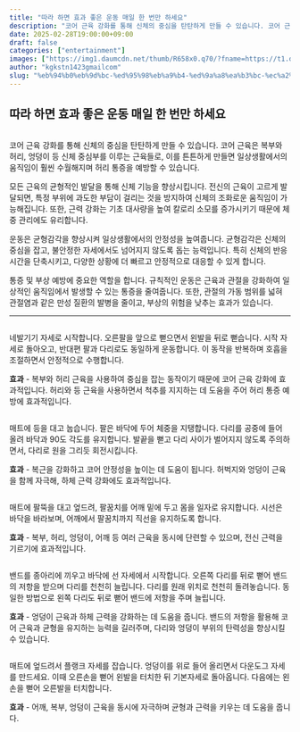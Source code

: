 ```yaml
---
title: "따라 하면 효과 좋은 운동 매일 한 번만 하세요"
description: "코어 근육 강화를 통해 신체의 중심을 탄탄하게 만들 수 있습니다. 코어 근육은 복부와 허리, 엉덩이 등 신체 중심부를 이루는 근육들로, 이를 튼튼하게 만들면 일상생활에서의 움직임이 훨씬 수월해지며 허리 통증을 예방할 수 있습니다."
date: 2025-02-28T19:00:00+09:00
draft: false
categories: ["entertainment"]
images: ["https://img1.daumcdn.net/thumb/R658x0.q70/?fname=https://t1.daumcdn.net/news/202501/02/tenbody/20250102173002401krdi.jpg", "https://t1.daumcdn.net/news/202501/02/tenbody/20250102173002709zigp.gif", "https://t1.daumcdn.net/news/202501/02/tenbody/20250102173003081rwfa.gif", "https://t1.daumcdn.net/news/202501/02/tenbody/20250102173003336deam.gif", "https://t1.daumcdn.net/news/202501/02/tenbody/20250102173003680gire.gif"]
author: "kgkstn1423gmailcom"
slug: "%eb%94%b0%eb%9d%bc-%ed%95%98%eb%a9%b4-%ed%9a%a8%ea%b3%bc-%ec%a2%8b%ec%9d%80-%ec%9a%b4%eb%8f%99-%eb%a7%a4%ec%9d%bc-%ed%95%9c-%eb%b2%88%eb%a7%8c-%ed%95%98%ec%84%b8%ec%9a%94"
---
```


<h2 >따라 하면 효과 좋은 운동 매일 한 번만 하세요</h2> <figure ><img src="https://img1.daumcdn.net/thumb/R658x0.q70/?fname=https://t1.daumcdn.net/news/202501/02/tenbody/20250102173002401krdi.jpg" alt=""/></figure> <p>코어 근육 강화를 통해 신체의 중심을 탄탄하게 만들 수 있습니다. 코어 근육은 복부와 허리, 엉덩이 등 신체 중심부를 이루는 근육들로, 이를 튼튼하게 만들면 일상생활에서의 움직임이 훨씬 수월해지며 허리 통증을 예방할 수 있습니다.</p> <p>모든 근육의 균형적인 발달을 통해 신체 기능을 향상시킵니다. 전신의 근육이 고르게 발달되면, 특정 부위에 과도한 부담이 걸리는 것을 방지하여 신체의 조화로운 움직임이 가능해집니다. 또한, 근력 강화는 기초 대사량을 높여 칼로리 소모를 증가시키기 때문에 체중 관리에도 유리합니다.</p> <p>운동은 균형감각을 향상시켜 일상생활에서의 안정성을 높여줍니다. 균형감각은 신체의 중심을 잡고, 불안정한 자세에서도 넘어지지 않도록 돕는 능력입니다. 특히 신체의 반응 시간을 단축시키고, 다양한 상황에 더 빠르고 안정적으로 대응할 수 있게 합니다.</p> <p>통증 및 부상 예방에 중요한 역할을 합니다. 규칙적인 운동은 근육과 관절을 강화하여 일상적인 움직임에서 발생할 수 있는 통증을 줄여줍니다. 또한, 관절의 가동 범위를 넓혀 관절염과 같은 만성 질환의 발병을 줄이고, 부상의 위험을 낮추는 효과가 있습니다.</p> <hr /> <figure ><img src="https://t1.daumcdn.net/news/202501/02/tenbody/20250102173002709zigp.gif" alt=""/></figure> <p>네발기기 자세로 시작합니다. 오른팔을 앞으로 뻗으면서 왼발을 뒤로 뻗습니다. 시작 자세로 돌아오고, 반대편 팔과 다리로도 동일하게 운동합니다. 이 동작을 반복하며 호흡을 조절하면서 안정적으로 수행합니다.</p> <p><strong>효과</strong> - 복부와 허리 근육을 사용하여 중심을 잡는 동작이기 때문에 코어 근육 강화에 효과적입니다. 허리와 등 근육을 사용하면서 척추를 지지하는 데 도움을 주어 허리 통증 예방에 효과적입니다.</p> <figure ><img src="https://t1.daumcdn.net/news/202501/02/tenbody/20250102173003081rwfa.gif" alt=""/></figure> <p>매트에 등을 대고 눕습니다. 팔은 바닥에 두어 체중을 지탱합니다. 다리를 공중에 들어 올려 바닥과 90도 각도를 유지합니다. 발끝을 뻗고 다리 사이가 벌어지지 않도록 주의하면서, 다리로 원을 그리듯 회전시킵니다.</p> <p><strong>효과</strong> - 복근을 강화하고 코어 안정성을 높이는 데 도움이 됩니다. 허벅지와 엉덩이 근육을 함께 자극해, 하체 근력 강화에도 효과적입니다.</p> <figure ><img src="https://t1.daumcdn.net/news/202501/02/tenbody/20250102173003336deam.gif" alt=""/></figure> <p>매트에 팔뚝을 대고 엎드려, 팔꿈치를 어깨 밑에 두고 몸을 일자로 유지합니다. 시선은 바닥을 바라보며, 어깨에서 팔꿈치까지 직선을 유지하도록 합니다.</p> <p><strong>효과</strong> - 복부, 허리, 엉덩이, 어깨 등 여러 근육을 동시에 단련할 수 있으며, 전신 근력을 기르기에 효과적입니다.</p> <figure ><img src="https://t1.daumcdn.net/news/202501/02/tenbody/20250102173003680gire.gif" alt=""/></figure> <p>밴드를 종아리에 끼우고 바닥에 선 자세에서 시작합니다. 오른쪽 다리를 뒤로 뻗어 밴드의 저항을 받으며 다리를 천천히 늘립니다. 다리를 원래 위치로 천천히 돌려놓습니다. 동일한 방법으로 왼쪽 다리도 뒤로 뻗어 밴드에 저항을 주며 늘립니다.</p> <p><strong>효과</strong> - 엉덩이 근육과 하체 근력을 강화하는 데 도움을 줍니다. 밴드의 저항을 활용해 코어 근육과 균형을 유지하는 능력을 길러주며, 다리와 엉덩이 부위의 탄력성을 향상시킬 수 있습니다.</p> <figure ><img src="https://t1.daumcdn.net/news/202501/02/tenbody/20250102173004112tegz.gif" alt=""/></figure> <p>매트에 엎드려서 플랭크 자세를 잡습니다. 엉덩이를 위로 들어 올리면서 다운도그 자세를 만드세요. 이때 오른손을 뻗어 왼발을 터치한 뒤 기본자세로 돌아옵니다. 다음에는 왼손을 뻗어 오른발을 터치합니다.</p> <p><strong>효과</strong> - 어깨, 복부, 엉덩이 근육을 동시에 자극하며 균형과 근력을 키우는 데 도움을 줍니다.</p>